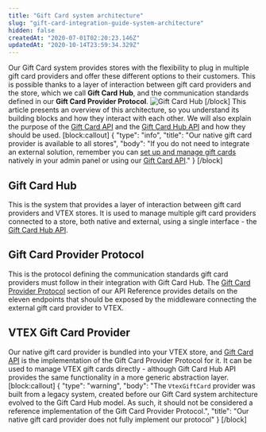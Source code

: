 ```yaml
---
title: "Gift Card system architecture"
slug: "gift-card-integration-guide-system-architecture"
hidden: false
createdAt: "2020-07-01T02:20:23.146Z"
updatedAt: "2020-10-14T23:59:34.329Z"
---
```


Our Gift Card system provides stores with the flexibility to plug in multiple gift card providers and offer these different options to their customers. This is possible thanks to a layer of interaction between gift card providers and the store, which we call **Gift Card Hub**, and the communication standards defined in our **Gift Card Provider Protocol**.
![Gift Card Hub](https://cdn.jsdelivr.net/gh/vtexdocs/dev-portal-content@readme-docs/docs/guides/Integration%20Guides/gift-card-integration-guide/6ccd9d4-gift-card-hub_9.png)
[/block]
This article presents an overview of this architecture, so you understand its building blocks and how they interact with each other. We will also explain the purpose of the [Gift Card API](https://developers.vtex.com/reference/giftcard-api-overview) and the [Gift Card Hub API](https://developers.vtex.com/reference/giftcard-hub-api-overview) and how they should be used.
[block:callout]
{
  "type": "info",
  "title": "Our native gift card provider is available to all stores",
  "body": "If you do not need to integrate an external solution, remember you can [set up and manage gift cards](https://help.vtex.com/tutorial/gift-card--tutorials_995) natively in your admin panel or using our [Gift Card API](https://developers.vtex.com/reference/giftcard-api-overview)."
}
[/block]

## Gift Card Hub

This is the system that provides a layer of interaction between gift card providers and VTEX stores. It is used to manage multiple gift card providers connected to a store, both native and external, using a single interface - the [Gift Card Hub API](https://developers.vtex.com/reference/giftcard-hub-api-overview).

## Gift Card Provider Protocol

This is the protocol defining the communication standards gift card providers must follow in their integration with Gift Card Hub. The [Gift Card Provider Protocol](https://developers.vtex.com/reference/giftcard-provider-protocol-overview) section of our API Reference provides details on the eleven endpoints that should be exposed by the middleware connecting the external gift card provider to VTEX.

## VTEX Gift Card Provider

Our native gift card provider is bundled into your VTEX store, and [Gift Card API](https://developers.vtex.com/reference/giftcard-api-overview) is the implementation of the Gift Card Provider Protocol for it. It can be used to manage VTEX gift cards directly - although Gift Card Hub API provides the same functionality in a more generic abstraction layer.
[block:callout]
{
  "type": "warning",
  "body": "The `VtexGiftCard` provider was built from a legacy system, created before our Gift Card system architecture evolved to the Gift Card Hub model. As such, it should not be considered a reference implementation of the Gift Card Provider Protocol.",
  "title": "Our native gift card provider does not fully implement our protocol"
}
[/block]
